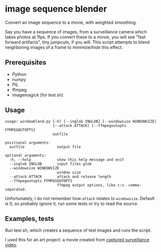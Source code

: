 # image sequence blender

Convert an image sequence to a movie, with weighted smoothing.

Say you have a sequence of images, from a surveillance camera which takes photos at 1fps. If you convert these to a movie, you will see "fast forward artifacts", tiny jumpcuts, if you will. This script attempts to blend neighboring images of a frame to minimize/hide this effect.

## Prerequisites

* Python
* numpy
* PIL
* ffmpeg
* imagemagick (for test.sh)

## Usage

```
usage: windowblend.py [-h] [--inglob INGLOB] [--windowsize WINDOWSIZE]
                      [--attack ATTACK] [--ffmpegoutopts FFMPEGOUTOPTS]
                      outfile

positional arguments:
  outfile               output file

optional arguments:
  -h, --help            show this help message and exit
  --inglob INGLOB       input files glob
  --windowsize WINDOWSIZE
                        window size
  --attack ATTACK       attack and release length
  --ffmpegoutopts FFMPEGOUTOPTS
                        ffmpeg output options, like c:v. comma-separated.
```

Unfortunately, I do not remember how `attack` relates to `windowsize`. Default is 0, so probably ignore it, run some tests or try to read the source.

## Examples, tests

Run test.sh, which creates a sequence of test images and runs the script.

I used this for an art project: a movie created from [captured surveillance video](https://github.com/bikubi/webcamlurk).
